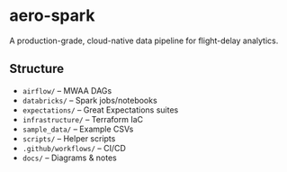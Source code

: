 # aero-spark

A production-grade, cloud-native data pipeline for flight-delay analytics.

## Structure
- `airflow/` – MWAA DAGs
- `databricks/` – Spark jobs/notebooks
- `expectations/` – Great Expectations suites
- `infrastructure/` – Terraform IaC
- `sample_data/` – Example CSVs
- `scripts/` – Helper scripts
- `.github/workflows/` – CI/CD
- `docs/` – Diagrams & notes
